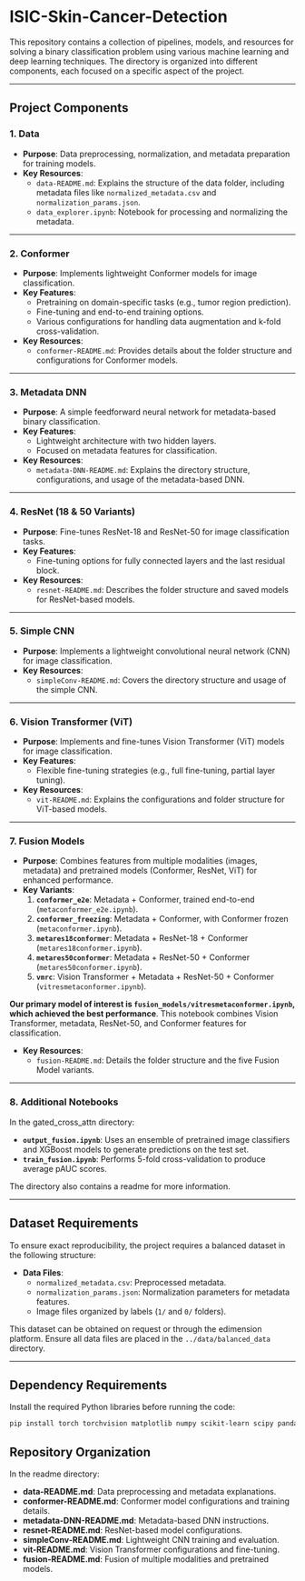 # ISIC-Skin-Cancer-Detection

This repository contains a collection of pipelines, models, and resources for solving a binary classification problem using various machine learning and deep learning techniques. The directory is organized into different components, each focused on a specific aspect of the project.

---

## Project Components

### **1. Data**

- **Purpose**: Data preprocessing, normalization, and metadata preparation for training models.
- **Key Resources**:
  - `data-README.md`: Explains the structure of the data folder, including metadata files like `normalized_metadata.csv` and `normalization_params.json`.
  - `data_explorer.ipynb`: Notebook for processing and normalizing the metadata.

---

### **2. Conformer**

- **Purpose**: Implements lightweight Conformer models for image classification.
- **Key Features**:
  - Pretraining on domain-specific tasks (e.g., tumor region prediction).
  - Fine-tuning and end-to-end training options.
  - Various configurations for handling data augmentation and k-fold cross-validation.
- **Key Resources**:
  - `conformer-README.md`: Provides details about the folder structure and configurations for Conformer models.

---

### **3. Metadata DNN**

- **Purpose**: A simple feedforward neural network for metadata-based binary classification.
- **Key Features**:
  - Lightweight architecture with two hidden layers.
  - Focused on metadata features for classification.
- **Key Resources**:
  - `metadata-DNN-README.md`: Explains the directory structure, configurations, and usage of the metadata-based DNN.

---

### **4. ResNet (18 & 50 Variants)**

- **Purpose**: Fine-tunes ResNet-18 and ResNet-50 for image classification tasks.
- **Key Features**:
  - Fine-tuning options for fully connected layers and the last residual block.
- **Key Resources**:
  - `resnet-README.md`: Describes the folder structure and saved models for ResNet-based models.

---

### **5. Simple CNN**

- **Purpose**: Implements a lightweight convolutional neural network (CNN) for image classification.
- **Key Resources**:
  - `simpleConv-README.md`: Covers the directory structure and usage of the simple CNN.

---

### **6. Vision Transformer (ViT)**

- **Purpose**: Implements and fine-tunes Vision Transformer (ViT) models for image classification.
- **Key Features**:
  - Flexible fine-tuning strategies (e.g., full fine-tuning, partial layer tuning).
- **Key Resources**:
  - `vit-README.md`: Explains the configurations and folder structure for ViT-based models.

---

### **7. Fusion Models**

- **Purpose**: Combines features from multiple modalities (images, metadata) and pretrained models (Conformer, ResNet, ViT) for enhanced performance.
- **Key Variants**:
  1. **`conformer_e2e`**: Metadata + Conformer, trained end-to-end (`metaconformer_e2e.ipynb`).
  2. **`conformer_freezing`**: Metadata + Conformer, with Conformer frozen (`metaconformer.ipynb`).
  3. **`metares18conformer`**: Metadata + ResNet-18 + Conformer (`metares18conformer.ipynb`).
  4. **`metares50conformer`**: Metadata + ResNet-50 + Conformer (`metares50conformer.ipynb`).
  5. **`vmrc`**: Vision Transformer + Metadata + ResNet-50 + Conformer (`vitresmetaconformer.ipynb`).

**Our primary model of interest is `fusion_models/vitresmetaconformer.ipynb`, which achieved the best performance**. This notebook combines Vision Transformer, metadata, ResNet-50, and Conformer features for classification.

- **Key Resources**:
  - `fusion-README.md`: Details the folder structure and the five Fusion Model variants.

---

### **8. Additional Notebooks**

In the gated_cross_attn directory:
- **`output_fusion.ipynb`**: Uses an ensemble of pretrained image classifiers and XGBoost models to generate predictions on the test set.
- **`train_fusion.ipynb`**: Performs 5-fold cross-validation to produce average pAUC scores.

The directory also contains a readme for more information.

---

## Dataset Requirements

To ensure exact reproducibility, the project requires a balanced dataset in the following structure:

- **Data Files**:
  - `normalized_metadata.csv`: Preprocessed metadata.
  - `normalization_params.json`: Normalization parameters for metadata features.
  - Image files organized by labels (`1/` and `0/` folders).

This dataset can be obtained on request or through the edimension platform. Ensure all data files are placed in the `../data/balanced_data` directory.

---

## Dependency Requirements

Install the required Python libraries before running the code:

```bash
pip install torch torchvision matplotlib numpy scikit-learn scipy pandas timm
```

## Repository Organization

In the readme directory:
- **data-README.md**: Data preprocessing and metadata explanations.
- **conformer-README.md**: Conformer model configurations and training details.
- **metadata-DNN-README.md**: Metadata-based DNN instructions.
- **resnet-README.md**: ResNet-based model configurations.
- **simpleConv-README.md**: Lightweight CNN training and evaluation.
- **vit-README.md**: Vision Transformer configurations and fine-tuning.
- **fusion-README.md**: Fusion of multiple modalities and pretrained models.

